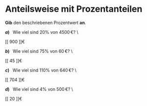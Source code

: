 <!--
version:  0.0.1

language: de

@style
input {
    text-align: center;
}

.flex-container {
    display: flex;
    flex-wrap: wrap;
    align-items: stretch;
    gap: 20px;
}

.flex-child {
    flex: 1;
    min-width: 350px;
    margin-right: 20px;
}

@media (max-width: 400px) {
    .flex-child {
        flex: 100%;
        margin-right: 0;
    }
}
@end

formula: \carry   \textcolor{red}{\scriptsize #1}
formula: \digit   \rlap{\carry{#1}}\phantom{#2}#2
formula: \permil  \text{‰}

import: https://raw.githubusercontent.com/LiaTemplates/Tikz-Jax/main/README.md

script: https://cdn.jsdelivr.net/gh/LiaTemplates/Tikz-Jax@main/dist/index.js


tags: Prozent, sehr leicht, sehr niedrig, Angeben

comment: Wie viel sind zum Beispiel $25\%$ von 4000€? Bestimme den Prozentwert.

author: Martin Lommatzsch

-->




# Anteilsweise mit Prozentanteilen

**Gib** den beschriebenen Prozentwert **an**.



<section class="flex-container">
<div class="flex-child">

__$a)\;\;$__ Wie viel sind $20\%$ von $4500\,$€?  \

 [[  900  ]]€

</div>
<div class="flex-child">

__$b)\;\;$__ Wie viel sind $75\%$ von $60\,$€?  \

 [[  45  ]]€

</div>
<div class="flex-child">

__$c)\;\;$__ Wie viel sind $110\%$ von $640\,$€?  \

 [[  704  ]]€

</div>
<div class="flex-child">

__$d)\;\;$__ Wie viel sind $4\%$ von $500\,$€?  \

 [[  20  ]]€

</div>
</section>





